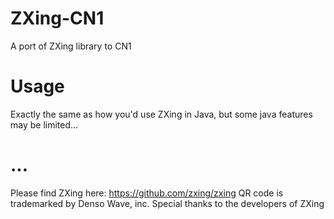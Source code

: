 # ZXing-CN1
A port of ZXing library to CN1

# Usage
Exactly the same as how you'd use ZXing in Java, but some java features may be limited...

# ...
Please find ZXing here: https://github.com/zxing/zxing
QR code is trademarked by Denso Wave, inc. 
Special thanks to the developers of ZXing 
